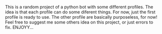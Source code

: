 This is a random project of a python bot with some different profiles. 
The idea is that each profile can do some diferent things.
For now, just the first profile is ready to use.
The other profile are basically purposeless, for now!
Feel free to suggest me some others idea on this project, or just errors to fix.
ENJOYY...
